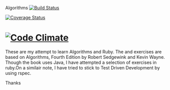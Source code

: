 Algorithms
[![Build Status](https://travis-ci.org/alaghu/Algorithms.svg?branch=master)](https://travis-ci.org/alaghu/Algorithms)

[![Coverage Status](https://coveralls.io/repos/alaghu/Algorithms/badge.png?branch=master)](https://coveralls.io/r/alaghu/Algorithms?branch=master)

[![Code Climate](https://codeclimate.com/github/alaghu/Algorithms.png)](https://codeclimate.com/github/alaghu/Algorithms)
==========



These are my attempt to learn Algorithms and Ruby. The  and exercises are based on Algorithms, Fourth Edition
by Robert Sedgewink and Kevin Wayne. Though the book uses Java, I have attempted a selection of exercises in ruby.On a similair note, I have tried to stick to Test Driven Development by using rspec.

Thanks
